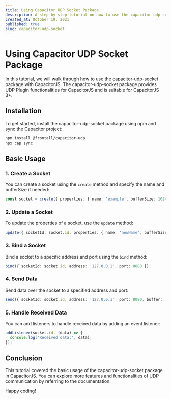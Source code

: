 ```yaml
---
title: Using Capacitor UDP Socket Package
description: A step-by-step tutorial on how to use the capacitor-udp-socket package in CapacitorJS.
created_at: October 19, 2021
published: true
slug: capacitor-udp-socket
---
```


# Using Capacitor UDP Socket Package

In this tutorial, we will walk through how to use the capacitor-udp-socket package with CapacitorJS. The capacitor-udp-socket package provides UDP Plugin functionalities for CapacitorJS and is suitable for CapacitorJS 3+.

## Installation

To get started, install the capacitor-udp-socket package using npm and sync the Capacitor project:

```bash
npm install @frontall/capacitor-udp
npx cap sync
```

## Basic Usage

### 1. Create a Socket

You can create a socket using the `create` method and specify the name and bufferSize if needed:

```typescript
const socket = create({ properties: { name: 'example', bufferSize: 1024 } });
```

### 2. Update a Socket

To update the properties of a socket, use the `update` method:

```typescript
update({ socketId: socket.id, properties: { name: 'newName', bufferSize: 2048 } });
```

### 3. Bind a Socket

Bind a socket to a specific address and port using the `bind` method:

```typescript
bind({ socketId: socket.id, address: '127.0.0.1', port: 8080 });
```

### 4. Send Data

Send data over the socket to a specified address and port:

```typescript
send({ socketId: socket.id, address: '127.0.0.1', port: 8080, buffer: 'Hello, World!' });
```

### 5. Handle Received Data

You can add listeners to handle received data by adding an event listener:

```typescript
addListener(socket.id, (data) => {
  console.log('Received data:', data);
});
```

## Conclusion

This tutorial covered the basic usage of the capacitor-udp-socket package in CapacitorJS. You can explore more features and functionalities of UDP communication by referring to the documentation.

Happy coding!
